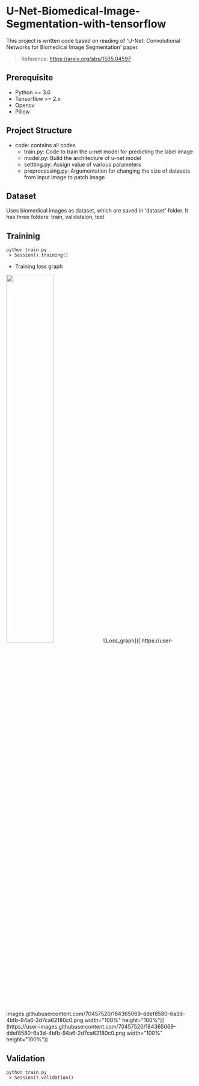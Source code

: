 # U-Net-Biomedical-Image-Segmentation-with-tensorflow </br>
This project is written code based on reading of 'U-Net: Convolutional Networks for Biomedical Image Segmentation' paper.
 > Reference: https://arxiv.org/abs/1505.04597

## Prerequisite </br>
 * Python >= 3.6</br>
 * Tensorflow >= 2.x</br>
 * Opencv</br>
 * Pillow</br>


## Project Structure </br>
 * code: contains all codes
   * train.py: Code to train the u-net model for predicting the label image
   * model.py: Build the architecture of u-net model
   * settting.py: Assign value of various parameters
   * preprocessing.py: Argumentation for changing the size of datasets from input image to patch image
   

## Dataset </br>
Uses biomedical images as dataset, which are saved in 'dataset' folder. It has three folders: train, validataion, test


## Traininig
```
python train.py
 > Session().training()
```
 * Training loss graph
<img src = "https://user-images.githubusercontent.com/70457520/184365069-ddef8580-6a3d-4bfb-94a6-2d7ca62180c0.png" width="50%" height="50%">
![Loss_graph]([
https://user-images.githubusercontent.com/70457520/184365069-ddef8580-6a3d-4bfb-94a6-2d7ca62180c0.png width="100%" height="100%")](https://user-images.githubusercontent.com/70457520/184365069-ddef8580-6a3d-4bfb-94a6-2d7ca62180c0.png width="100%" height="100%"))

## Validation
```
python train.py
 > Session().validation()
```
